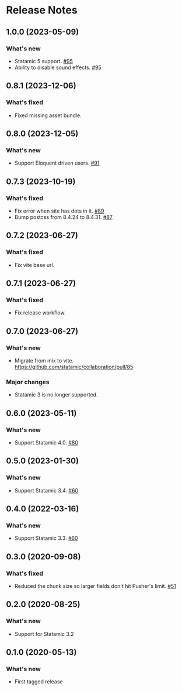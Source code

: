 # Release Notes

## 1.0.0 (2023-05-09)

### What's new
- Statamic 5 support. [#95](https://github.com/statamic/collaboration/issues/95)
- Ability to disable sound effects. [#95](https://github.com/statamic/collaboration/issues/96)



## 0.8.1 (2023-12-06)

### What's fixed
- Fixed missing asset bundle.



## 0.8.0 (2023-12-05)

### What's new
- Support Eloquent driven users. [#91](https://github.com/statamic/collaboration/issues/91)



## 0.7.3 (2023-10-19)

### What's fixed
- Fix error when site has dots in it. [#89](https://github.com/statamic/collaboration/issues/89)
- Bump postcss from 8.4.24 to 8.4.31. [#87](https://github.com/statamic/collaboration/issues/87)



## 0.7.2 (2023-06-27)

### What's fixed
- Fix vite base url.



## 0.7.1 (2023-06-27)

### What's fixed
- Fix release workflow.



## 0.7.0 (2023-06-27)

### What's new
- Migrate from mix to vite. https://github.com/statamic/collaboration/pull/85

### Major changes
- Statamic 3 is no longer supported.



## 0.6.0 (2023-05-11)

### What's new
- Support Statamic 4.0. [#80](https://github.com/statamic/collaboration/pull/80)



## 0.5.0 (2023-01-30)

### What's new
- Support Statamic 3.4. [#60](https://github.com/statamic/collaboration/issues/74)



## 0.4.0 (2022-03-16)

### What's new
- Support Statamic 3.3. [#60](https://github.com/statamic/collaboration/issues/60)



## 0.3.0 (2020-09-08)

### What's fixed
- Reduced the chunk size so larger fields don't hit Pusher's limit. [#51](https://github.com/statamic/collaboration/pull/51)



## 0.2.0 (2020-08-25)

### What's new
- Support for Statamic 3.2



## 0.1.0 (2020-05-13)

### What's new
- First tagged release
